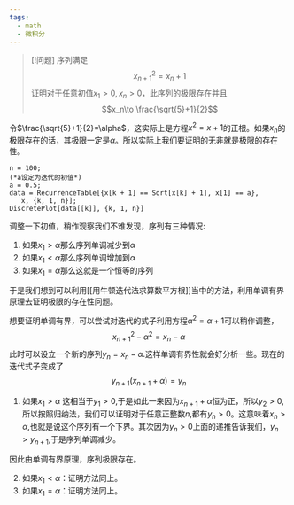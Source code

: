 ```yaml
---
tags:
  - math
  - 微积分
---
```


> [!问题]
> 序列满足$$x_{n+1}^2=x_n+1$$证明对于任意初值$x_1>0,x_n>0$，此序列的极限存在并且$$x_n\to \frac{\sqrt{5}+1}{2}$$

令$\frac{\sqrt{5}+1}{2}=\alpha$，这实际上是方程$x^2=x+1$的正根。如果$x_n$的极限存在的话，其极限一定是$\alpha$。所以实际上我们要证明的无非就是极限的存在性。
```wolfram
n = 100;
(*a设定为迭代的初值*)
a = 0.5;
data = RecurrenceTable[{x[k + 1] == Sqrt[x[k] + 1], x[1] == a}, 
   x, {k, 1, n}];
DiscretePlot[data[[k]], {k, 1, n}]
```
调整一下初值，稍作观察我们不难发现，序列有三种情况:
1. 如果$x_1>\alpha$那么序列单调减少到$\alpha$
2. 如果$x_1<\alpha$那么序列单调增加到$\alpha$
3. 如果$x_1=\alpha$那么这就是一个恒等的序列

于是我们想到可以利用[[用牛顿迭代法求算数平方根]]当中的方法，利用单调有界原理去证明极限的存在性问题。

想要证明单调有界，可以尝试对迭代的式子利用方程$\alpha^2=\alpha+1$可以稍作调整，$$x_{n+1}^2-\alpha^2=x_n-\alpha$$此时可以设立一个新的序列$y_{n}=x_n-\alpha$.这样单调有界性就会好分析一些。现在的迭代式子变成了$$y_{n+1}(x_{n+1}+\alpha)=y_n$$
1. 如果$x_1>\alpha$
这相当于$y_1>0$,于是如此一来因为$x_{n+1}+\alpha$恒为正，所以$y_2>0$,所以按照归纳法，我们可以证明对于任意正整数$n$,都有$y_{n}>0$。这意味着$x_n>\alpha$,也就是说这个序列有一个下界。其次因为$y_n>0$上面的递推告诉我们，$y_n>y_{n+1}$,于是序列单调减少。

因此由单调有界原理，序列极限存在。

2. 如果$x_1<\alpha$：证明方法同上。
3. 如果$x_1=\alpha$：证明方法同上。
